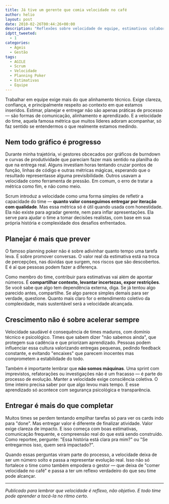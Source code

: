```yaml
---
title: Já tive um gerente que comia velocidade no café
author: helio
layout: post
date: 2010-02-26T00:44:26+00:00
description: "Reflexões sobre velocidade de equipe, estimativas colaborativas e a importância de focar na entrega de valor real ao invés de apenas métricas."
idptt_tweeted:
  - 1
categories:
  - Ageis
  - Gestão
tags:
  - AGILE
  - Scrum
  - Velocidade
  - Planning Poker
  - Estimativas
  - Equipe
---
```


Trabalhar em equipe exige mais do que alinhamento técnico. Exige clareza, confiança, e principalmente respeito ao contexto em que estamos inseridos. Estimar, planejar e entregar não são apenas práticas de processo — são formas de comunicação, alinhamento e aprendizado. E a velocidade do time, aquela famosa métrica que muitos líderes adoram acompanhar, só faz sentido se entendermos o que realmente estamos medindo.

## Nem todo gráfico é progresso

Durante minha trajetória, vi gestores obcecados por gráficos de burndown e curvas de produtividade que pareciam fazer mais sentido na planilha do que na entrega real. Alguns investiam horas tentando cruzar pontos de função, linhas de código e outras métricas mágicas, esperando que o resultado representasse alguma previsibilidade. Outros usavam a velocidade como ferramenta de pressão. Em comum, o erro de tratar a métrica como fim, e não como meio.

Scrum introduz a velocidade como uma forma simples de refletir a capacidade do time — **quanto valor conseguimos entregar por iteração com qualidade**. Mas essa métrica só é útil quando usada com honestidade. Ela não existe para agradar gerente, nem para inflar apresentações. Ela serve para ajudar o time a tomar decisões realistas, com base em sua própria história e complexidade dos desafios enfrentados.

## Planejar é mais que prever

O famoso planning poker não é sobre adivinhar quanto tempo uma tarefa leva. É sobre promover conversas. O valor real da estimativa está na troca de percepções, nas dúvidas que surgem, nos riscos que são descobertos. E é aí que pessoas podem fazer a diferença.

Como membro do time, contribuir para estimativas vai além de apontar números. É **compartilhar contexto, levantar incertezas, expor restrições**. Se você sabe que algo tem dependência externa, diga. Se já tentou algo parecido antes, compartilhe. Se algo parece simples demais para ser verdade, questione. Quanto mais claro for o entendimento coletivo da complexidade, mais sustentável será a velocidade alcançada.

## Crescimento não é sobre acelerar sempre

Velocidade saudável é consequência de times maduros, com domínio técnico e psicológico. Times que sabem dizer "não sabemos ainda", que protegem sua cadência e que priorizam aprendizado. Pessoas podem influenciar essa cultura valorizando entregas pequenas, pedindo feedback constante, e evitando "encaixes" que parecem inocentes mas comprometem a estabilidade do todo.

Também é importante lembrar que **não somos máquinas**. Uma sprint com imprevistos, refatorações ou investigações não é um fracasso — é parte do processo de evolução. Manter a velocidade exige consciência coletiva. O time inteiro precisa saber por que algo levou mais tempo. E esse aprendizado só acontece com segurança psicológica e transparência.

## Entregar é mais do que completar

Muitos times se perdem tentando empilhar tarefas só para ver os cards indo para "done". Mas entregar valor é diferente de finalizar atividade. Valor exige clareza de impacto. E isso começa com boas estimativas, comunicação frequente, e compreensão real do que está sendo construído. Como reportee, pergunte: "Essa história está clara pra mim?" ou "Se entregarmos isso, quem será impactado?".

Quando essas perguntas viram parte do processo, a velocidade deixa de ser um número solto e passa a representar evolução real. Isso não só fortalece o time como também empodera o gestor — que deixa de "comer velocidade no café" e passa a ter um reflexo verdadeiro do que seu time pode alcançar.

---

_Publicado para lembrar que velocidade é reflexo, não objetivo. E todo time pode aprender a tocá-la no ritmo certo._
